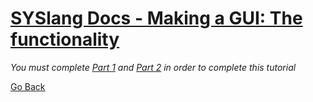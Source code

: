 # [SYSlang Docs - Making a GUI: The functionality](https://docs.pipewarp.co.uk/SYSlang/#index)

_You must complete [Part 1](https://docs.pipewarp.co.uk/SYSlang/tutorials/GUI1) and [Part 2](https://docs.pipewarp.co.uk/SYSlang/tutorials/GUI2) in order to complete this tutorial_

[Go Back](https://docs.pipewarp.co.uk/SYSlang/#index)
